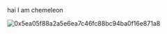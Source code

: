 hai I am chemeleon

![0x5ea05f88a2a5e6ea7c46fc88bc94ba0f16e871a8](https://user-images.githubusercontent.com/86524598/123517114-8995d280-d6c9-11eb-9c0c-047dcc67c72b.png)

